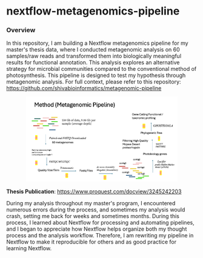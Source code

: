 # nextflow-metagenomics-pipeline

### Overview
In this repository, I am building a Nextflow metagenomics pipeline for my master's thesis data, where I conducted metagenomic analysis on 60 samples/raw reads and transformed them into biologically meaningful results for functional annotation. This analysis explores an alternative strategy for microbial communities compared to the conventional method of photosynthesis. This pipeline is designed to test my hypothesis through metagenomic analysis. For full context, please refer to this repository: https://github.com/shivabioinformatics/metagenomic-pipeline

<p align="center">
  <img src="metagenomic_diagram.png" width="400"/>
</p>

**Thesis Publication**: 
https://www.proquest.com/docview/3245242203

During my analysis throughout my master's program, I encountered numerous errors during the process, and sometimes my analysis would crash, setting me back for weeks and sometimes months.
During this process, I learned about Nextflow for processing and automating pipelines, and I began to appreciate how Nextflow helps organize both my thought process and the analysis workflow.
Therefore, I am rewriting my pipeline in Nextflow to make it reproducible for others and as good practice for learning Nextflow.
